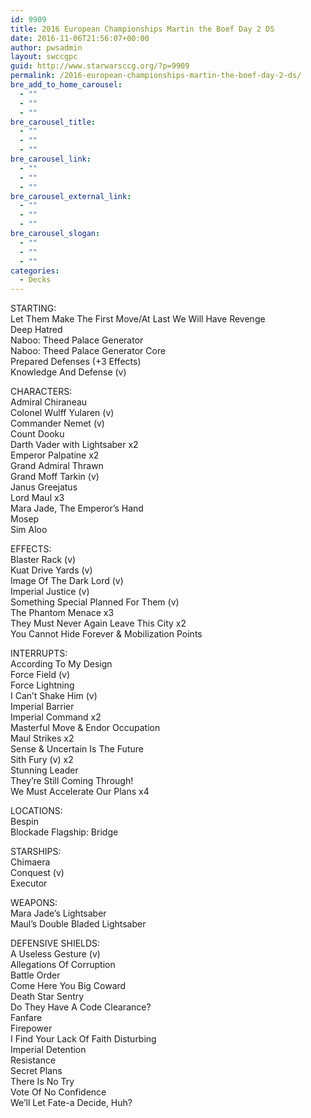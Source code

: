 ```yaml
---
id: 9909
title: 2016 European Championships Martin the Boef Day 2 DS
date: 2016-11-06T21:56:07+00:00
author: pwsadmin
layout: swccgpc
guid: http://www.starwarsccg.org/?p=9909
permalink: /2016-european-championships-martin-the-boef-day-2-ds/
bre_add_to_home_carousel:
  - ""
  - ""
  - ""
bre_carousel_title:
  - ""
  - ""
  - ""
bre_carousel_link:
  - ""
  - ""
  - ""
bre_carousel_external_link:
  - ""
  - ""
  - ""
bre_carousel_slogan:
  - ""
  - ""
  - ""
categories:
  - Decks
---
```

STARTING:  
Let Them Make The First Move/At Last We Will Have Revenge  
Deep Hatred  
Naboo: Theed Palace Generator  
Naboo: Theed Palace Generator Core  
Prepared Defenses (+3 Effects)  
Knowledge And Defense (v)

CHARACTERS:  
Admiral Chiraneau  
Colonel Wulff Yularen (v)  
Commander Nemet (v)  
Count Dooku  
Darth Vader with Lightsaber x2  
Emperor Palpatine x2  
Grand Admiral Thrawn  
Grand Moff Tarkin (v)  
Janus Greejatus  
Lord Maul x3  
Mara Jade, The Emperor&#8217;s Hand  
Mosep  
Sim Aloo

EFFECTS:  
Blaster Rack (v)  
Kuat Drive Yards (v)  
Image Of The Dark Lord (v)  
Imperial Justice (v)  
Something Special Planned For Them (v)  
The Phantom Menace x3  
They Must Never Again Leave This City x2  
You Cannot Hide Forever & Mobilization Points

INTERRUPTS:  
According To My Design  
Force Field (v)  
Force Lightning  
I Can&#8217;t Shake Him (v)  
Imperial Barrier  
Imperial Command x2  
Masterful Move & Endor Occupation  
Maul Strikes x2  
Sense & Uncertain Is The Future  
Sith Fury (v) x2  
Stunning Leader  
They&#8217;re Still Coming Through!  
We Must Accelerate Our Plans x4

LOCATIONS:  
Bespin  
Blockade Flagship: Bridge

STARSHIPS:  
Chimaera  
Conquest (v)  
Executor

WEAPONS:  
Mara Jade&#8217;s Lightsaber  
Maul&#8217;s Double Bladed Lightsaber

DEFENSIVE SHIELDS:  
A Useless Gesture (v)  
Allegations Of Corruption  
Battle Order  
Come Here You Big Coward  
Death Star Sentry  
Do They Have A Code Clearance?  
Fanfare  
Firepower  
I Find Your Lack Of Faith Disturbing  
Imperial Detention  
Resistance  
Secret Plans  
There Is No Try  
Vote Of No Confidence  
We&#8217;ll Let Fate-a Decide, Huh?
